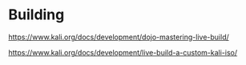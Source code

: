 # Building

https://www.kali.org/docs/development/dojo-mastering-live-build/

https://www.kali.org/docs/development/live-build-a-custom-kali-iso/

